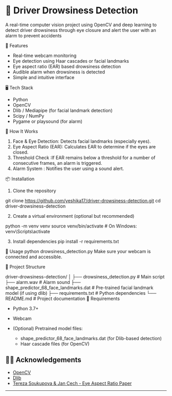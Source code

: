 # 🚗 Driver Drowsiness Detection
A real-time computer vision project using OpenCV and deep learning to detect driver drowsiness through eye closure and alert the user with an alarm to prevent accidents

 📌 Features
* Real-time webcam monitoring
* Eye detection using Haar cascades or facial landmarks
* Eye aspect ratio (EAR) based drowsiness detection
* Audible alarm when drowsiness is detected
* Simple and intuitive interface

 🖥️ Tech Stack
* Python
* OpenCV
* Dlib / Mediapipe (for facial landmark detection)
* Scipy / NumPy
* Pygame or playsound (for alarm)

 🧠 How It Works
1. Face & Eye Detection: Detects facial landmarks (especially eyes).
2. Eye Aspect Ratio (EAR): Calculates EAR to determine if the eyes are closed.
3. Threshold Check :If EAR remains below a threshold for a number of consecutive frames, an alarm is triggered.
4. Alarm System : Notifies the user using a sound alert.
   
📦 Installation
 1. Clone the repository

git clone https://github.com/yeshika17/driver-drowsiness-detection.git
cd driver-drowsiness-detection


 2. Create a virtual environment (optional but recommended)

python -m venv venv
source venv/bin/activate    # On Windows: venv\Scripts\activate

 3. Install dependencies
pip install -r requirements.txt

🚀 Usage
python drowsiness_detection.py
Make sure your webcam is connected and accessible.

 📁 Project Structure

driver-drowsiness-detection/
│
├── drowsiness_detection.py     # Main script
├── alarm.wav                   # Alarm sound
├── shape_predictor_68_face_landmarks.dat  # Pre-trained facial landmark model (if using dlib)
├── requirements.txt            # Python dependencies
└── README.md                   # Project documentation
 🧪 Requirements
* Python 3.7+
* Webcam
* (Optional) Pretrained model files:

  * shape_predictor_68_face_landmarks.dat (for Dlib-based detection)
  * Haar cascade files (for OpenCV)

## 🙋‍♂️ Acknowledgements

* [OpenCV](https://opencv.org/)
* [Dlib](http://dlib.net/)
* [Tereza Soukupova & Jan Cech - Eye Aspect Ratio Paper](https://vision.fe.uni-lj.si/cvww2016/proceedings/papers/05.pdf)

---


